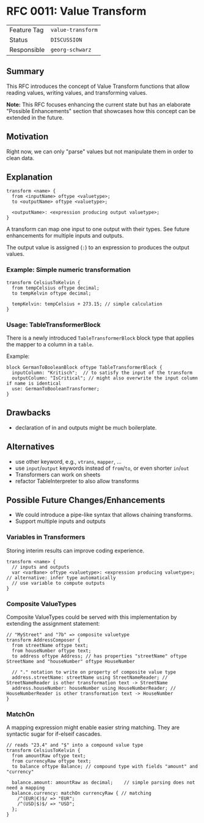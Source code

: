 <!--
SPDX-FileCopyrightText: 2023 Friedrich-Alexander-Universitat Erlangen-Nurnberg

SPDX-License-Identifier: AGPL-3.0-only
-->

# RFC 0011: Value Transform

| | |
|---|---|
| Feature Tag | `value-transform` |
| Status | `DISCUSSION` | <!-- Possible values: DRAFT, DISCUSSION, ACCEPTED, REJECTED -->
| Responsible | `georg-schwarz` |
<!-- 
  Status Overview:
  - DRAFT: The RFC is not ready for a review and currently under change. Feel free to already ask for feedback on the structure and contents at this stage.
  - DISCUSSION: The RFC is open for discussion. Usually, we open a PR to trigger discussions.
  - ACCEPTED: The RFC was accepted. Create issues to prepare implementation of the RFC.
  - REJECTED: The RFC was rejected. If another revision emerges, switch to status DRAFT.
-->

## Summary

This RFC introduces the concept of Value Transform functions that allow reading values, writing values, and transforming values.

**Note:** This RFC focuses enhancing the current state but has an elaborate "Possible Enhancements" section that showcases how this concept can be extended in the future.

## Motivation

Right now, we can only "parse" values but not manipulate them in order to clean data.

## Explanation

```
transform <name> {
  from <inputName> oftype <valuetype>;
  to <outputName> oftype <valuetype>;

  <outputName>: <expression producing output valuetype>;
}
```

A transform can map one input to one output with their types.
See future enhancements for multiple inputs and outputs.

The output value is assigned (`:`) to an expression to produces the output values.

### Example: Simple numeric transformation
```
transform CelsiusToKelvin {
  from tempCelsius oftype decimal;
  to tempKelvin oftype decimal;

  tempKelvin: tempCelsius + 273.15; // simple calculation
}
```

### Usage: TableTransformerBlock
There is a newly introduced `TableTransformerBlock` block type that applies the mapper to a column in a `table`.

Example:
```
block GermanToBooleanBlock oftype TableTransformerBlock {
  inputColumn: "Kritisch";  // to satisfy the input of the transform
  outputColumn: "IsCritical"; // might also overwrite the input column if name is identical
  use: GermanToBooleanTransformer;
}
```


## Drawbacks
- declaration of in and outputs might be much boilerplate.

## Alternatives

- use other keyword, e.g., `vtrans`, `mapper`, ...
- use `input`/`output` keywords instead of `from`/`to`, or even shorter `in`/`out`
- Transformers can work on sheets
- refactor TableInterpreter to also allow transforms

## Possible Future Changes/Enhancements

- We could introduce a pipe-like syntax that allows chaining transforms.
- Support multiple inputs and outputs

### Variables in Transformers
Storing interim results can improve coding experience.
```
transform <name> {
  // inputs and outputs
  var <varBane> oftype <valuetype>: <expression producing valuetype>; // alternative: infer type automatically 
  // use variable to compute outputs
}
```

### Composite ValueTypes

Composite ValueTypes could be served with this implementation by extending the assignment statement:
```
// "MyStreet" and "7b" => composite valuetype
transform AddressComposer {
  from streetName oftype text;
  from houseNumber oftype text;
  to address oftype Address; // has properties "streetName" oftype StreetName and "houseNumber" oftype HouseNumber 

  // "." notation to write on property of composite value type
  address.streetName: streetName using StreetNameReader; // StreetNameReader is other transformation text -> StreetName
  address.houseNumber: houseNumber using HouseNumberReader; // HouseNumberReader is other transformation text -> HouseNumber
}
```

### MatchOn

A mapping expression might enable easier string matching. They are syntactic sugar for if-elseif cascades.

```
// reads "23.4" and "$" into a compound value type
transform CelsiusToKelvin {
  from amountRaw oftype text;
  from currencyRaw oftype text;
  to balance oftype Balance; // compound type with fields "amount" and "currency"
  
  balance.amount: amountRaw as decimal;    // simple parsing does not need a mapping
  balance.currency: matchOn currencyRaw { // matching
    /^(EUR|€)$/ => "EUR";
    /^(USD|$)$/ => "USD";
  };
}
```